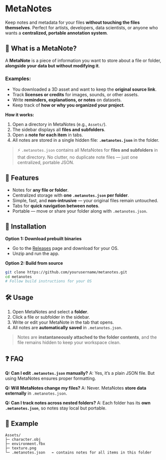 # MetaNotes

Keep notes and metadata for your files **without touching the files themselves**. Perfect for artists, developers, data scientists, or anyone who wants a **centralized, portable annotation system**.

## 🧐 What is a MetaNote?

A **MetaNote** is a piece of information you want to store about a file or folder, **alongside your data but without modifying it**.

### Examples:

* You downloaded a 3D asset and want to keep the **original source link**.
* Track **licenses or credits** for images, sounds, or other assets.
* Write **reminders, explanations, or notes** on datasets.
* Keep track of **how or why you organized your project**.

**How it works:**

1. Open a directory in MetaNotes (e.g., `Assets/`).
2. The sidebar displays all **files and subfolders**.
3. Open a **note for each item** in tabs.
4. All notes are stored in a single hidden file: **`.metanotes.json`** in the folder.

> ⚡ `.metanotes.json` contains all MetaNotes for **files and subfolders** in that directory. No clutter, no duplicate note files — just one centralized, portable JSON.


## 🚀 Features

* Notes for **any file or folder**.
* Centralized storage with **one `.metanotes.json` per folder**.
* Simple, fast, and **non-intrusive** — your original files remain untouched.
* Tabs for **quick navigation between notes**.
* Portable — move or share your folder along with `.metanotes.json`.


## 💾 Installation

**Option 1: Download prebuilt binaries**

* Go to the [Releases](#) page and download for your OS.
* Unzip and run the app.

**Option 2: Build from source**

```bash
git clone https://github.com/yourusername/metanotes.git
cd metanotes
# Follow build instructions for your OS
```


## 🛠 Usage

1. Open MetaNotes and select a **folder**.
2. Click a file or subfolder in the sidebar.
3. Write or edit your MetaNote in the tab that opens.
4. All notes are **automatically saved** in `.metanotes.json`.

> Notes are **instantaneously attached to the folder contents**, and the file remains hidden to keep your workspace clean.


## ❓ FAQ

**Q: Can I edit `.metanotes.json` manually?**
A: Yes, it’s a plain JSON file. But using MetaNotes ensures proper formatting.

**Q: Will MetaNotes change my files?**
A: Never. MetaNotes **store data externally** in `.metanotes.json`.

**Q: Can I track notes across nested folders?**
A: Each folder has its **own `.metanotes.json`**, so notes stay local but portable.


## 📂 Example

```
Assets/
├─ character.obj
├─ environment.fbx
├─ texture.png
└─ .metanotes.json   ← contains notes for all items in this folder
```